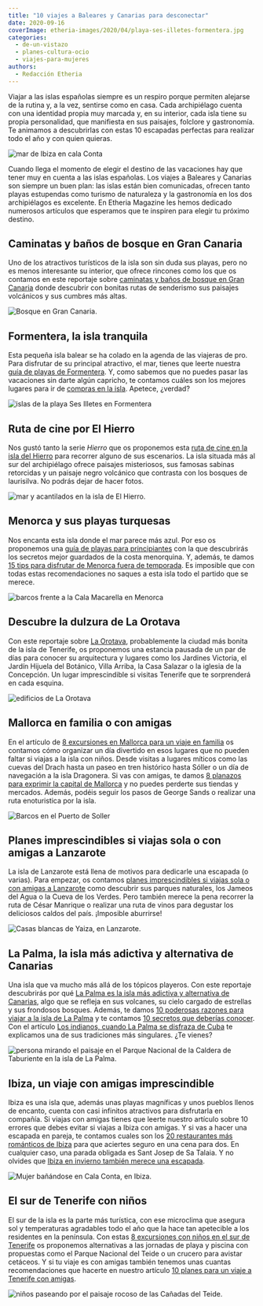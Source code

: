 ```yaml
---
title: "10 viajes a Baleares y Canarias para desconectar"
date: 2020-09-16
coverImage: etheria-images/2020/04/playa-ses-illetes-formentera.jpg
categories: 
  - de-un-vistazo
  - planes-cultura-ocio
  - viajes-para-mujeres
authors: 
  - Redacción Etheria
---
```


Viajar a las islas españolas siempre es un respiro porque permiten alejarse de la rutina 
y, a la vez, sentirse como en casa. Cada archipiélago cuenta con una identidad propia 
muy marcada y, en su interior, cada isla tiene su propia personalidad, que manifiesta en 
sus paisajes, folclore y gastronomía. Te animamos a descubrirlas con estas 10 escapadas 
perfectas para realizar todo el año y con quien quieras. 

![mar de Ibiza en cala Conta](etheria-images/2018/05/Ibiza-cala-conta_NC_2-1024x768.jpg "Cala Conta en Ibiza.")

Cuando llega el momento de elegir el destino de las vacaciones hay que tener muy en 
cuenta a las islas españolas. Los viajes a Baleares y Canarias son siempre un buen plan: 
las islas están bien comunicadas, ofrecen tanto playas estupendas como turismo de 
naturaleza y la gastronomía en los dos archipiélagos es excelente. En Etheria Magazine 
les hemos dedicado numerosos artículos que esperamos que te inspiren para elegir tu 
próximo destino. 

## Caminatas y baños de bosque en Gran Canaria

Uno de los atractivos turísticos de la isla son sin duda sus playas, pero no es menos 
interesante su interior, que ofrece rincones como los que os contamos en este reportaje 
sobre [caminatas y baños de bosque en Gran 
Canaria](https://etheriamagazine.com/2018/05/03/mujeres-viajeras-gran-canaria/) donde 
descubrir con bonitas rutas de senderismo sus paisajes volcánicos y sus cumbres más 
altas. 

![Bosque en Gran Canaria.](etheria-images/2018/05/gran-canaria-bosque.jpg "Bosque en Gran Canaria.")

## Formentera, la isla tranquila

Esta pequeña isla balear se ha colado en la agenda de las viajeras de pro. Para 
disfrutar de su principal atractivo, el mar, tienes que leerte nuestra [guía de playas 
de 
Formentera](https://etheriamagazine.com/2020/04/15/viajar-con-amigas-mejores-playas-formentera/). 
Y, como sabemos que no puedes pasar las vacaciones sin darte algún capricho, te contamos 
cuáles son los mejores lugares para ir de [compras en la 
isla](https://etheriamagazine.com/2018/07/06/de-compras-en-formentera/). Apetece, 
¿verdad? 

![islas de la playa Ses Illetes en Formentera](etheria-images/2020/04/playa-ses-illetes-formentera.jpg "Playa Ses Illetes (Formentera).")

## Ruta de cine por El Hierro

Nos gustó tanto la serie _Hierro_ que os proponemos esta [ruta de cine en la isla del 
Hierro](https://etheriamagazine.com/2019/10/21/ruta-turismo-cine-serie-hierro-canarias/) 
para recorrer alguno de sus escenarios. La isla situada más al sur del archipiélago 
ofrece paisajes misteriosos, sus famosas sabinas retorcidas y un paisaje negro volcánico 
que contrasta con los bosques de laurisilva. No podrás dejar de hacer fotos. 

![mar y acantilados en la isla de El Hierro.](etheria-images/2019/10/serie-hierro.jpg "Acantilados en la isla de El Hierro.")

## Menorca y sus playas turquesas

Nos encanta esta isla donde el mar parece más azul. Por eso os proponemos una [guía de 
playas para 
principiantes](https://etheriamagazine.com/2020/08/14/guia-mejores-playas-calas-menorca/) 
con la que descubrirás los secretos mejor guardados de la costa menorquina. Y, además, 
te damos [15 tips para disfrutar de Menorca fuera de 
temporada](https://etheriamagazine.com/2018/11/05/15-tips-para-disfrutar-de-menorca-fuera-de-temporada/). 
Es imposible que con todas estas recomendaciones no saques a esta isla todo el partido 
que se merece. 

![barcos frente a la Cala Macarella en Menorca](etheria-images/2020/08/playa-menorca-Macarella.jpg "Cala Macarella (Menorca).")

## Descubre la dulzura de La Orotava

Con este reportaje sobre [La 
Orotava](https://etheriamagazine.com/2020/06/20/viajes-por-espana-que-ver-y-hacer-en-2-dias-en-la-orotava/), 
probablemente la ciudad más bonita de la isla de Tenerife, os proponemos una estancia 
pausada de un par de días para conocer su arquitectura y lugares como los Jardines 
Victoria, el Jardín Hijuela del Botánico, Villa Arriba, la Casa Salazar o la iglesia de 
la Concepción. Un lugar imprescindible si visitas Tenerife que te sorprenderá en cada 
esquina. 

![edificios de La Orotava](etheria-images/2020/06/orotava-iglesia-concepcion.jpg "Bello conjunto arquitectónico de La Orotava con las cúpulas de la iglesia de la Concepción. © M. Munar")

## Mallorca en familia o con amigas

En el artículo de [8 excursiones en Mallorca para un viaje en 
familia](https://etheriamagazine.com/2020/06/16/8-excursiones-en-mallorca-para-un-viaje-en-familia-con-ninos/) 
os contamos cómo organizar un día divertido en esos lugares que no pueden faltar si 
viajas a la isla con niños. Desde visitas a lugares míticos como las cuevas del Drach 
hasta un paseo en tren histórico hasta Sóller o un día de navegación a la isla 
Dragonera. Si vas con amigas, te damos [8 planazos para exprimir la capital de 
Mallorca](https://etheriamagazine.com/2021/06/02/planes-y-excursiones-desde-palma-mallorca-con-amigas/) 
y no puedes perderte sus tiendas y mercados. Además, podéis seguir los pasos de George 
Sands o realizar una ruta enoturistica por la isla. 

![Barcos en el Puerto de Soller](etheria-images/2020/06/Mallorca-puerto-soller.jpg "Puerto de Sóller (Mallorca).")

## Planes imprescindibles si viajas sola o con amigas a Lanzarote

La isla de Lanzarote está llena de motivos para dedicarle una escapada (o varias). Para 
empezar, os contamos [planes imprescindibles si viajas sola o con amigas a 
Lanzarote](https://etheriamagazine.com/2020/06/11/viajar-sola-amigas-imprescindible-lanzarote/) 
como descubrir sus parques naturales, los Jameos del Agua o la Cueva de los Verdes. Pero 
también merece la pena recorrer la ruta de César Manrique o realizar una ruta de vinos 
para degustar los deliciosos caldos del país. ¡Imposible aburrirse! 

![Casas blancas de Yaiza, en Lanzarote.](etheria-images/2018/09/Yaiza-Centro-Pueblo-Lanzarote-e1591966966362.jpg "Casas blancas de Yaiza, en Lanzarote.")

## La Palma, la isla más adictiva y alternativa de Canarias

Una isla que va mucho más allá de los tópicos playeros. Con este reportaje descubrirás 
por qué [La Palma es la isla más adictiva y alternativa de 
Canarias](https://etheriamagazine.com/2019/04/02/la-palma-la-isla-mas-adictiva-y-alternativa-de-canarias/), 
algo que se refleja en sus volcanes, su cielo cargado de estrellas y sus frondosos 
bosques. Además, te damos [10 poderosas razones para viajar a la isla de La 
Palma](https://etheriamagazine.com/2021/11/15/10-razones-para-visitar-la-palma/) y te 
contamos [10 secretos que deberías 
conocer](https://etheriamagazine.com/2021/04/05/10-secretos-para-conocer-la-isla-de-la-palma/). 
Con el artículo [Los indianos, cuando La Palma se disfraza de 
Cuba](https://etheriamagazine.com/2020/02/03/que-hacer-en-los-indianos-el-carnaval-de-la-palma/) 
te explicamos una de sus tradiciones más singulares. ¿Te vienes? 

![persona mirando el paisaje en el Parque Nacional de la Caldera de Taburiente en la isla de La Palma.](etheria-images/2019/03/viajar-sola-la-palma-taburiente.jpg "Ruta por el Parque Nacional de la Caldera de Taburiente en la isla de La Palma. © KR")

## Ibiza, un viaje con amigas imprescindible

Ibiza es una isla que, además unas playas magníficas y unos pueblos llenos de encanto, 
cuenta con casi infinitos atractivos para disfrutarla en compañía. Si viajas con amigas 
tienes que leerte nuestro artículo sobre 10 errores que debes evitar si viajas a Ibiza 
con amigas. Y si vas a hacer una escapada en pareja, te contamos cuales son los [20 
restaurantes más románticos de 
Ibiza](https://etheriamagazine.com/2020/02/14/20-restaurantes-romanticos-de-ibiza-para-viajes-en-pareja/) 
para que aciertes seguro en una cena para dos. En cualquier caso, una parada obligada es 
Sant Josep de Sa Talaia. Y no olvides que [Ibiza en invierno también merece una 
escapada](https://etheriamagazine.com/2021/11/05/planes-viaje-a-ibiza-en-invierno/). 

![Mujer bañándose en Cala Conta, en Ibiza.](etheria-images/2018/05/Ibiza-cala-conta_NC-e1551949167957.jpg "Cala Conta, en Ibiza.")

## El sur de Tenerife con niños

El sur de la isla es la parte más turística, con ese microclima que asegura sol y 
temperaturas agradables todo el año que la hace tan apetecible a los residentes en la 
península. Con estas [8 excursiones con niños en el sur de 
Tenerife](https://etheriamagazine.com/2020/03/06/excursiones-en-familia-desde-el-sur-de-tenerife-con-ninos/) 
os proponemos alternativas a las jornadas de playa y piscina con propuestas como el 
Parque Nacional del Teide o un crucero para avistar cetáceos. Y si tu viaje es con 
amigas también tenemos unas cuantas recomendaciones que hacerte en nuestro artículo [10 
planes para un viaje a Tenerife con 
amigas](https://etheriamagazine.com/2020/03/06/excursiones-en-familia-desde-el-sur-de-tenerife-con-ninos/). 

![niños paseando por el paisaje rocoso de las Cañadas del Teide.](etheria-images/2020/02/Tenerife-canadas-Teide.jpg "Paseo por las Cañadas del Teide, un plan perfecto en Tenerife para hacer con niños. © SG")
